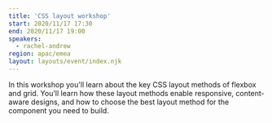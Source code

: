 ```yaml
---
title: 'CSS layout workshop'
start: 2020/11/17 17:30
end: 2020/11/17 19:00
speakers:
  - rachel-andrew
region: apac/emea
layout: layouts/event/index.njk
---
```


In this workshop you'll learn about the key CSS layout methods of flexbox and grid. You'll learn how these layout methods enable responsive, content-aware designs, and how to choose the best layout method for the component you need to build.
